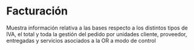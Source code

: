 # Facturación

Muestra información relativa a las bases respecto a los distintos tipos de IVA, el total y toda la gestión del pedido por unidades cliente, proveedor, entregadas y servicios asociados a la OR a modo de control
